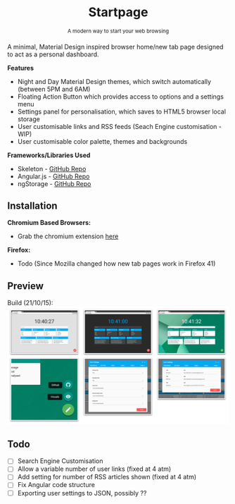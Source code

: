 <h1 align="center">Startpage</h1>
<p align="center">
    <sup>A modern way to start your web browsing</sup>
    <br>
</p>

A minimal, Material Design inspired browser home/new tab page designed to act as a personal dashboard.

**Features**
* Night and Day Material Design themes, which switch automatically (between 5PM and 6AM)
* Floating Action Button which provides access to options and a settings menu
* Settings panel for personalisation, which saves to HTML5 browser local storage
* User customisable links and RSS feeds (Seach Engine customisation - WIP)
* User customisable color palette, themes and backgrounds

**Frameworks/Libraries Used**
* Skeleton - [GitHub Repo](https://github.com/dhg/Skeleton)
* Angular.js - [GitHub Repo](https://github.com/angular/angular.js)
* ngStorage - [GitHub Repo](https://github.com/gsklee/ngStorage)

## Installation
**Chromium Based Browsers:**
* Grab the chromium extension [here](https://chrome.google.com/webstore/detail/md-startpage/dfigddfigkghildjbfbbdjhkgbmlmllj)

**Firefox:**
* Todo (Since Mozilla changed how new tab pages work in Firefox 41)

## Preview
Build (21/10/15):
![Startpage](preview.png)

## Todo
- [ ] Search Engine Customisation
- [ ] Allow a variable number of user links (fixed at 4 atm)
- [ ] Add setting for number of RSS articles shown (fixed at 4 atm)
- [ ] Fix Angular code structure
- [ ] Exporting user settings to JSON, possibly ??
